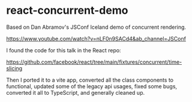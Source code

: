 # react-concurrent-demo

Based on Dan Abramov's JSConf Iceland demo of concurrent rendering. 

https://www.youtube.com/watch?v=nLF0n9SACd4&ab_channel=JSConf

I found the code for this talk in the React repo:

https://github.com/facebook/react/tree/main/fixtures/concurrent/time-slicing

Then I ported it to a vite app, converted all the class components to functional,
updated some of the legacy api usages, fixed some bugs, converted it all to 
TypeScript, and generally cleaned up.

